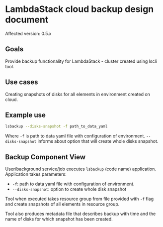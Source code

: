 # LambdaStack cloud backup design document

Affected version: 0.5.x

## Goals

Provide backup functionality for LambdaStack - cluster created using lscli tool.

## Use cases

Creating snapshots of disks for all elements in environment created on cloud.

## Example use

```bash
lsbackup --disks-snapshot -f path_to_data_yaml
```

Where `-f` is path to data yaml file with configuration of environment. `--disks-snapshot` informs about option that will create whole disks snapshot.

## Backup Component View

User/background service/job executes `lsbackup` (code name) application. Application takes parameters:
- `-f`: path to data yaml file with configuration of environment.
- `--disks-snapshot`: option to create whole disk snapshot

Tool when executed takes resource group from file provided with `-f` flag and create snapshots of all elements in resource group.

Tool also produces metadata file that describes backup with time and the name of disks for which snapshot has been created.
